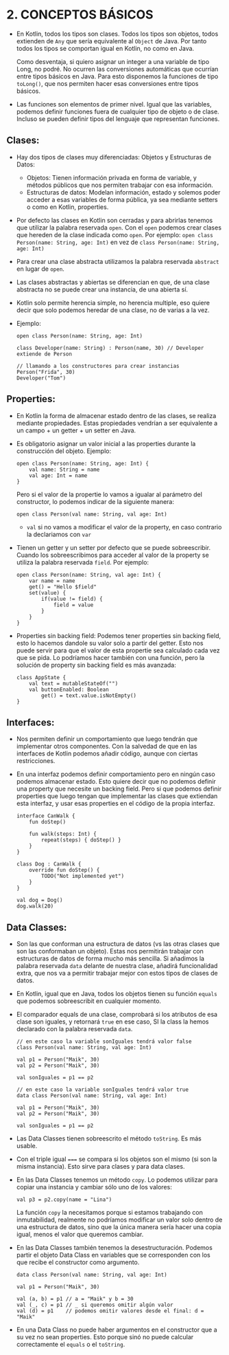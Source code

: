 # 2. CONCEPTOS BÁSICOS

- En Kotlin, todos los tipos son clases. Todos los tipos son objetos, todos extienden de `Any` que sería equivalente al `Object` de Java. Por tanto todos los tipos se comportan igual en Kotlin, no como en Java. 

	Como desventaja, si quiero asignar un integer a una variable de tipo Long, no podré. No ocurren las conversiones automáticas que ocurrían entre tipos básicos en Java. Para esto disponemos la funciones de tipo `toLong()`, que nos permiten hacer esas conversiones entre tipos básicos.

- Las funciones son elementos de primer nivel. Igual que las variables, podemos definir funciones fuera de cualquier tipo de objeto o de clase. Incluso se pueden definir tipos del lenguaje que representan funciones.

## Clases:
- Hay dos tipos de clases muy diferenciadas: Objetos y Estructuras de Datos:
	- Objetos: Tienen información privada en forma de variable, y métodos públicos que nos permiten trabajar con esa información.
	- Estructuras de datos: Modelan información, estado y solemos poder acceder a esas variables de forma pública, ya sea mediante 
				setters o como en Kotlin, properties.

- Por defecto las clases en Kotlin son cerradas y para abrirlas tenemos que utilizar la palabra reservada `open`. Con el `open` podemos crear clases que hereden de la clase indicada como `open`. Por ejemplo:
			`open class Person(name: String, age: Int)` en vez de `class Person(name: String, age: Int)`

- Para crear una clase abstracta utilizamos la palabra reservada `abstract` en lugar de `open`. 

- Las clases abstractas y abiertas se diferencian en que, de una clase abstracta no se puede crear una instancia, de una abierta sí.

- Kotlin solo permite herencia simple, no herencia multiple, eso quiere decir que solo podemos heredar de una clase, no de varias a la vez.

- Ejemplo:
	```
	open class Person(name: String, age: Int)

	class Developer(name: String) : Person(name, 30) // Developer extiende de Person

	// llamando a los constructores para crear instancias
	Person("Frida", 30)
	Developer("Tom")
	```

## Properties:
- En Kotlin la forma de almacenar estado dentro de las clases, se realiza mediante propiedades. Estas propiedades vendrían a ser equivalente a un campo + un getter + un setter en Java.

- Es obligatorio asignar un valor inicial a las properties durante la construcción del objeto. Ejemplo:
	```
	open class Person(name: String, age: Int) {
		val name: String = name
		val age: Int = name
	}
	```
	Pero si el valor de la propertie lo vamos a igualar al parámetro del constructor, lo podemos indicar de la siguiente manera:

	```
	open class Person(val name: String, val age: Int)
	```
	* `val` si no vamos a modificar el valor de la property, en caso contrario la declariamos con `var`

- Tienen un getter y un setter por defecto que se puede sobreescribir. Cuando los sobreescribimos para acceder al valor de la property se utiliza la palabra reservada `field`. Por ejemplo:

	```
	open class Person(name: String, val age: Int) {
		var name = name
		get() = "Hello $field"
		set(value) {
			if(value != field) {
				field = value
			}
		}
	}
	```

- Properties sin backing field: Podemos tener properties sin backing field, esto lo hacemos dandole su valor solo a partir del getter. Esto nos puede servir para que el valor de esta propertie sea calculado cada vez que se pida. Lo podríamos hacer también con una función, pero la solución de property sin backing field es más avanzada:

	```
	class AppState {
    	val text = mutableStateOf("")
    	val buttonEnabled: Boolean
        	get() = text.value.isNotEmpty() 
	}
	```	

## Interfaces:
- Nos permiten definir un comportamiento que luego tendrán que implementar otros componentes. Con la salvedad de que en las interfaces de Kotlin podemos añadir código, aunque con ciertas restricciones. 

- En una interfaz podemos definir comportamiento pero en ningún caso podemos almacenar estado. Esto quiere decir que no podemos definir una property que necesite un backing field. Pero si que podemos definir properties que luego tengan que implementar las clases que extiendan esta interfaz, y usar esas properties en el código de la propia interfaz.

	```
	interface CanWalk {
		fun doStep()

		fun walk(steps: Int) {
			repeat(steps) { doStep() }
		}
	}

	class Dog : CanWalk {
		override fun doStep() {
			TODO("Not implemented yet")
		}
	}

	val dog = Dog()
	dog.walk(20)
	```	

## Data Classes:
- Son las que conforman una estructura de datos (vs las otras clases que son las conformaban un objeto). Estas nos permitirán trabajar con estructuras de datos de forma mucho más sencilla. Si añadimos la palabra reservada `data` delante de nuestra clase, añadirá funcionalidad extra, que nos va a permitir trabajar mejor con estos tipos de clases de datos.

- En Kotlin, igual que en Java, todos los objetos tienen su función `equals` que podemos sobreescribit en cualquier momento.

- El comparador equals de una clase, comprobará si los atributos de esa clase son iguales, y retornará `true` en ese caso, SI la class la hemos declarado con la palabra reservada `data`.

	```
	// en este caso la variable sonIguales tendrá valor false
	class Person(val name: String, val age: Int)

	val p1 = Person("Maik", 30)
	val p2 = Person("Maik", 30)

	val sonIguales = p1 == p2

	// en este caso la variable sonIguales tendrá valor true
	data class Person(val name: String, val age: Int)

	val p1 = Person("Maik", 30)
	val p2 = Person("Maik", 30)

	val sonIguales = p1 == p2
	```

- Las Data Classes tienen sobreescrito el método `toString`. Es más usable.
		
- Con el triple igual `===` se compara si los objetos son el mismo (si son la misma instancia). Esto sirve para clases y para data clases.

- En las Data Classes tenemos un método `copy`. Lo podemos utilizar para copiar una instancia y cambiar sólo uno de los valores:

	```
	val p3 = p2.copy(name = "Lina")
	```	
	
	La función `copy` la necesitamos porque si estamos trabajando con inmutabilidad, realmente no podríamos modificar un valor solo dentro de una estructura de datos, sino que la única manera sería hacer una copia igual, menos el valor que queremos cambiar.

- En las Data Classes también tenemos la desestructuración. Podemos partir el objeto Data Class en variables que se corresponden con los que recibe el constructor como argumento.

	```
	data class Person(val name: String, val age: Int)

	val p1 = Person("Maik", 30)

	val (a, b) = p1 // a = "Maik" y b = 30
	val (_, c) = p1 // _ si queremos omitir algún valor
	val (d) = p1	// podemos omitir valores desde el final: d = "Maik"

	```		

- En una Data Class no puede haber argumentos en el constructor que a su vez no sean properties. Esto porque sinó no puede calcular correctamente el `equals` o el `toString`.
